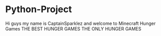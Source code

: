 # Python-Project 
Hi guys my name is CaptainSparklez and welcome to Minecraft Hunger Games
THE BEST HUNGER GAMES
THE ONLY HUNGER GAMES